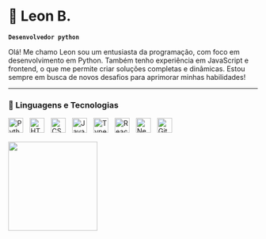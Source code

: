 # 🗻 Leon B.

**`Desenvolvedor python`**

Olá! Me chamo Leon sou um entusiasta da programação, com foco em desenvolvimento em Python. Também tenho experiência em JavaScript e frontend, o que me permite criar soluções completas e dinâmicas. Estou sempre em busca de novos desafios para aprimorar minhas habilidades!

---

### 🤖 Linguagens e Tecnologias

<img 
    align="left" 
    alt="Python" 
    title="Python"
    width="30px" 
    style="padding-right: 10px;" 
    src="https://cdn.jsdelivr.net/gh/devicons/devicon@latest/icons/python/python-original.svg"
/>

<img 
    align="left" 
    alt="HTML"
    title="HTML" 
    width="30px" 
    style="padding-right: 10px;" 
    src="https://cdn.jsdelivr.net/gh/devicons/devicon@latest/icons/html5/html5-original.svg" 
/>
<img 
    align="left" 
    alt="CSS" 
    title="CSS"
    width="30px" 
    style="padding-right: 10px;" 
    src="https://cdn.jsdelivr.net/gh/devicons/devicon@latest/icons/css3/css3-original.svg" 
/>
<img 
    align="left" 
    alt="JavaScript" 
    title="JavaScript"
    width="30px" 
    style="padding-right: 10px;" 
    src="https://cdn.jsdelivr.net/gh/devicons/devicon@latest/icons/javascript/javascript-original.svg" 
/>
<img 
    align="left" 
    alt="TypeScript"
    title="TypeScript" 
    width="30px" 
    style="padding-right: 10px;" 
    src="https://cdn.jsdelivr.net/gh/devicons/devicon@latest/icons/typescript/typescript-original.svg" 
/>
<img 
    align="left" 
    alt="React"
    title="React" 
    width="30px" 
    style="padding-right: 10px;" 
    src="https://cdn.jsdelivr.net/gh/devicons/devicon@latest/icons/react/react-original.svg" 
/>
<img 
    align="left" 
    alt="Next.js" 
    title="Next.js"
    width="30px" 
    style="padding-right: 10px;" 
    src="https://cdn.jsdelivr.net/gh/devicons/devicon@latest/icons/nextjs/nextjs-original.svg" 
/>

<img
align="left"
alt="Git"
title="Git"
width="30px"
style="padding-right: 10px;"
src="https://cdn.jsdelivr.net/gh/devicons/devicon@latest/icons/git/git-original.svg"
/>

<br/>

<br/>

<p>
<div>
  <a href="https://github.com/Wuarty">
  <img height="180em" src="https://github-readme-stats.vercel.app/api/top-langs/?username=Wuarty&layout=compact&langs_count=7&theme=midnight-purple"/>


</div>


</p>
